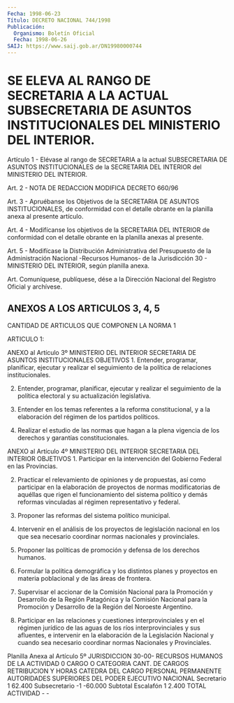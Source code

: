 ```yaml
---
Fecha: 1998-06-23
Título: DECRETO NACIONAL 744/1998
Publicación:
  Organismo: Boletín Oficial
  Fecha: 1998-06-26
SAIJ: https://www.saij.gob.ar/DN19980000744
---
```

# SE ELEVA AL RANGO DE SECRETARIA A LA ACTUAL SUBSECRETARIA DE ASUNTOS INSTITUCIONALES DEL MINISTERIO DEL INTERIOR.

<a id="1"></a>
Artículo 1 - Elévase al rango de SECRETARIA a la actual SUBSECRETARIA  DE  ASUNTOS  INSTITUCIONALES  de  la SECRETARIA  DEL INTERIOR del MINISTERIO DEL INTERIOR.

<a id="2"></a>
Art.  2  -  NOTA DE REDACCION MODIFICA DECRETO 660/96

<a id="3"></a>
Art.  3  - Apruébanse los Objetivos de  la  SECRETARIA  DE ASUNTOS INSTITUCIONALES,  de  conformidad  con  el  detalle  obrante  en la planilla anexa al presente artículo.

<a id="4"></a>
Art. 4 - Modifícanse los objetivos de la SECRETARIA DEL INTERIOR de conformidad  con  el  detalle  obrante  en  la  planilla  anexas al presente.

<a id="5"></a>
Art.  5 - Modifícase la Distribución Administrativa del Presupuesto de la Administración Nacional -Recursos Humanos- de la Jurisdicción 30 - MINISTERIO DEL INTERIOR, según planilla anexa.

<a id="6"></a>
Art. Comuníquese, publíquese, dése a la Dirección Nacional del Registro  Oficial  y  archívese.

## ANEXOS A LOS ARTICULOS 3, 4, 5

CANTIDAD DE ARTICULOS QUE COMPONEN LA NORMA 1

<a id="1"></a>
ARTICULO 1:

ANEXO al Artículo 3º MINISTERIO DEL INTERIOR SECRETARIA DE ASUNTOS INSTITUCIONALES OBJETIVOS 1. Entender, programar, planificar, ejecutar y realizar el seguimiento de la política de relaciones institucionales.

2. Entender, programar, planificar, ejecutar y realizar el seguimiento de la política electoral y su actualización legislativa.

3. Entender en los temas referentes a la reforma constitucional, y a la elaboración del régimen de los partidos políticos.

4. Realizar el estudio de las normas que hagan a la plena vigencia de los derechos y garantías constitucionales.

ANEXO al Artículo 4º MINISTERIO DEL INTERIOR SECRETARIA DEL INTERIOR OBJETIVOS 1. Participar en la intervención del Gobierno Federal en las Provincias.

2. Practicar el relevamiento de opiniones y de propuestas, así como participar en la elaboración de proyectos de normas modificatorias de aquéllas que rigen el funcionamiento del sistema político y demás reformas vinculadas al régimen representativo y federal.

3. Proponer las reformas del sistema político municipal.

4. Intervenir en el análisis de los proyectos de legislación nacional en los que sea necesario coordinar normas nacionales y provinciales.

5. Proponer las políticas de promoción y defensa de los derechos humanos.

6. Formular la política demográfica y los distintos planes y proyectos en materia poblacional y de las áreas de frontera.

7. Supervisar el accionar de la Comisión Nacional para la Promoción y Desarrollo de la Región Patagónica y la Comisión Nacional para la Promoción y Desarrollo de la Región del Noroeste Argentino.

8. Participar en las relaciones y cuestiones interprovinciales y en el régimen jurídico de las aguas de los ríos interprovinciales y sus afluentes, e intervenir en la elaboración de la Legislación Nacional y cuando sea necesario coordinar normas Nacionales y Provinciales.

Planilla Anexa al Artículo 5º JURISDICCION 30-00- RECURSOS HUMANOS DE LA ACTIVIDAD 0 CARGO O CATEGORIA   CANT. DE CARGOS     RETRIBUCION Y HORAS CATEDRA     DEL CARGO PERSONAL PERMANENTE AUTORIDADES SUPERIORES DEL PODER EJECUTIVO NACIONAL Secretario     1    62.400 Subsecretario  -1   -60.000 Subtotal Escalafón  1    2.400 TOTAL ACTIVIDAD     -    -